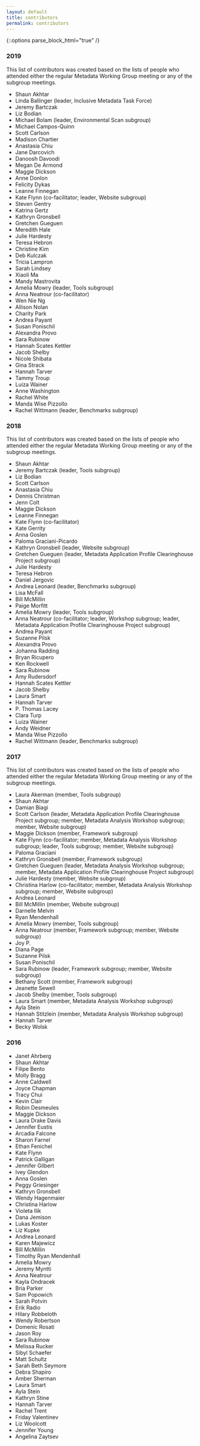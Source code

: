 ```yaml
---
layout: default
title: contributors
permalink: contributors
---
```

{::options parse_block_html="true" /}

### 2019

This list of contributors was created based on the lists of people who attended either the regular Metadata Working Group meeting or any of the subgroup meetings.

* Shaun Akhtar
* Linda Ballinger (leader, Inclusive Metadata Task Force)
* Jeremy Bartczak
* Liz Bodian
* Michael Bolam (leader, Environmental Scan subgroup)
* Michael Campos-Quinn
* Scott Carlson
* Madison Chartier
* Anastasia Chiu
* Jane Darcovich
* Danoosh Davoodi
* Megan De Armond
* Maggie Dickson
* Anne Donlon
* Felicity Dykas
* Leanne Finnegan
* Kate Flynn (co-facilitator; leader, Website subgroup)
* Steven Gentry
* Katrina Gertz
* Kathryn Gronsbell
* Gretchen Gueguen
* Meredith Hale
* Julie Hardesty
* Teresa Hebron
* Christine Kim
* Deb Kulczak
* Tricia Lampron
* Sarah Lindsey
* Xiaoli Ma
* Mandy Mastrovita
* Amelia Mowry (leader, Tools subgroup)
* Anna Neatrour (co-facilitator)
* Wen Nie Ng
* Allison Nolan
* Charity Park
* Andrea Payant
* Susan Ponischil
* Alexandra Provo
* Sara Rubinow
* Hannah Scates Kettler
* Jacob Shelby
* Nicole Shibata
* Gina Strack
* Hannah Tarver
* Tammy Troup
* Luiza Wainer
* Anne Washington
* Rachel White
* Manda Wise Pizzollo
* Rachel Wittmann (leader, Benchmarks subgroup)

### 2018

This list of contributors was created based on the lists of people who attended either the regular Metadata Working Group meeting or any of the subgroup meetings.

* Shaun Akhtar
* Jeremy Bartczak (leader, Tools subgroup)
* Liz Bodian
* Scott Carlson
* Anastasia Chiu
* Dennis Christman
* Jenn Colt
* Maggie Dickson
* Leanne Finnegan
* Kate Flynn (co-facilitator)
* Kate Gerrity
* Anna Goslen
* Paloma Graciani-Picardo
* Kathryn Gronsbell (leader, Website subgroup)
* Gretchen Gueguen (leader, Metadata Application Profile Clearinghouse Project subgroup)
* Julie Hardesty
* Teresa Hebron
* Daniel Jergovic
* Andrea Leonard (leader, Benchmarks subgroup)
* Lisa McFall
* Bill McMillin
* Paige Morfitt
* Amelia Mowry (leader, Tools subgroup)
* Anna Neatrour (co-facilitator; leader, Workshop subgroup; leader, Metadata Application Profile Clearinghouse Project subgroup)
* Andrea Payant
* Suzanne Pilsk
* Alexandra Provo
* Johanna Radding
* Bryan Ricupero
* Ken Rockwell
* Sara Rubinow
* Amy Rudersdorf
* Hannah Scates Kettler
* Jacob Shelby
* Laura Smart
* Hannah Tarver
* P. Thomas Lacey
* Clara Turp
* Luiza Wainer
* Andy Weidner
* Manda Wise Pizzollo
* Rachel Wittmann (leader, Benchmarks subgroup)

### 2017

This list of contributors was created based on the lists of people who attended either the regular Metadata Working Group meeting or any of the subgroup meetings.

* Laura Akerman (member, Tools subgroup)
* Shaun Akhtar
* Damian Biagi
* Scott Carlson (leader, Metadata Application Profile Clearinghouse Project subgroup; member, Metadata Analysis Workshop subgroup; member, Website subgroup)
* Maggie Dickson (member, Framework subgroup)
* Kate Flynn (co-facilitator; member, Metadata Analysis Workshop subgroup; leader, Tools subgroup; member, Website subgroup)
* Paloma Graciani
* Kathryn Gronsbell (member, Framework subgroup)
* Gretchen Gueguen (leader, Metadata Analysis Workshop subgroup; member, Metadata Application Profile Clearinghouse Project subgroup)
* Julie Hardesty (member, Website subgroup)
* Christina Harlow (co-facilitator; member, Metadata Analysis Workshop subgroup; member, Website subgroup)
* Andrea Leonard
* Bill McMillin (member, Website subgroup)
* Darnelle Melvin
* Ryan Mendenhall
* Amelia Mowry (member, Tools subgroup)
* Anna Neatrour (member, Framework subgroup; member, Website subgroup)
* Joy P.
* Diana Page
* Suzanne Pilsk
* Susan Ponischil
* Sara Rubinow (leader, Framework subgroup; member, Website subgroup)
* Bethany Scott (member, Framework subgroup)
* Jeanette Sewell
* Jacob Shelby (member, Tools subgroup)
* Laura Smart (member, Metadata Analysis Workshop subgroup)
* Ayla Stein
* Hannah Stitzlein (member, Metadata Analysis Workshop subgroup)
* Hannah Tarver
* Becky Wolsk

### 2016

* Janet Ahrberg
* Shaun Akhtar
* Filipe Bento
* Molly Bragg
* Anne Caldwell
* Joyce Chapman
* Tracy Chui
* Kevin Clair
* Robin Desmeules
* Maggie Dickson
* Laura Drake Davis
* Jennifer Eustis
* Arcadia Falcone
* Sharon Farnel
* Ethan Fenichel
* Kate Flynn
* Patrick Galligan
* Jennifer Gilbert
* Ivey Glendon
* Anna Goslen
* Peggy Griesinger
* Kathryn Gronsbell
* Wendy Hagenmaier
* Christina Harlow
* Violeta Ilik
* Dana Jemison
* Lukas Koster
* Liz Kupke
* Andrea Leonard
* Karen Majewicz
* Bill McMillin
* Timothy Ryan Mendenhall
* Amelia Mowry
* Jeremy Myntti
* Anna Neatrour
* Kayla Ondracek
* Bria Parker
* Sam Popowich
* Sarah Potvin
* Erik Radio
* Hilary Robbeloth
* Wendy Robertson
* Domenic Rosati
* Jason Roy
* Sara Rubinow
* Melissa Rucker
* Sibyl Schaefer
* Matt Schultz
* Sarah Beth Seymore
* Debra Shapiro
* Amber Sherman
* Laura Smart
* Ayla Stein
* Kathryn Stine
* Hannah Tarver
* Rachel Trent
* Friday Valentinev
* Liz Woolcott
* Jennifer Young
* Angelina Zaytsev
